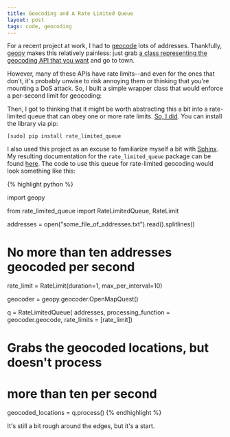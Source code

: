 ```yaml
---
title: Geocoding and A Rate Limited Queue
layout: post
tags: code, geocoding
---
```


For a recent project at work, I had to [geocode](http://en.wikipedia.org/wiki/Geocoding) lots of addresses. 
Thankfully, [geopy](https://github.com/geopy/geopy) makes this relatively painless: just grab 
[a class representing the geocoding API that you want](http://geopy.readthedocs.org/en/latest/#module-geopy.geocoders) 
and go to town.

However, many of these APIs have rate limits--and even for the ones that don't, it's probably unwise to risk annoying 
them or thinking that you're mounting a DoS attack. So, I built a simple wrapper class that would enforce a per-second limit 
for geocoding:

<script src="https://gist.github.com/jackmaney/4a98cfdfef61e1d5a097.js"></script>

Then, I got to thinking that it might be worth abstracting this a bit into a rate-limited queue that can obey 
one or more rate limits. [So, I did](https://github.com/jackmaney/rate-limited-queue). You can install the library
via pip:

```
[sudo] pip install rate_limited_queue
```

I also used this project as an excuse to familiarize myself a bit with [Sphinx](http://sphinx-doc.org/). 
My resulting documentation for the `rate_limited_queue` package can be found [here](http://rate-limited-queue.readthedocs.org/en/latest/). The code to use this queue for rate-limited geocoding 
would look something like this:

{% highlight python %}

import geopy

from rate_limited_queue import RateLimitedQueue, RateLimit

addresses = open("some_file_of_addresses.txt").read().splitlines()

# No more than ten addresses geocoded per second
rate_limit = RateLimit(duration=1, max_per_interval=10)

geocoder = geopy.geocoder.OpenMapQuest()

q = RateLimitedQueue(
                    addresses,
                    processing_function = geocoder.geocode,
                    rate_limits = [rate_limit])

# Grabs the geocoded locations, but doesn't process
# more than ten per second
geocoded_locations = q.process()
{% endhighlight %}

It's still a bit rough around the edges, but it's a start.
